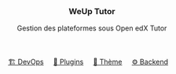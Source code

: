 <br/>
<div align="center">

<h3 align="center">WeUp Tutor</h3>
<p align="center">
Gestion des plateformes sous Open edX Tutor 
<br/>
<br/>
<br/>
<br/>
<a href="https://github.com/WeUp-Tutor/weup-tutor-devops">🏗️ DevOps</a>&nbsp;&nbsp;&nbsp;&nbsp;
<a href="https://github.com/WeUp-Tutor/weup-plugins">🧩 Plugins</a>&nbsp;&nbsp;&nbsp;&nbsp;
<a href="https://github.com/WeUp-Tutor/weup-tutor-indigo">🎨 Thème</a>&nbsp;&nbsp;&nbsp;&nbsp;
<a href="https://github.com/WeUp-Tutor/weup-tutor-edx-platform">⚙️ Backend</a>&nbsp;&nbsp;&nbsp;&nbsp;
</p>
</div>
